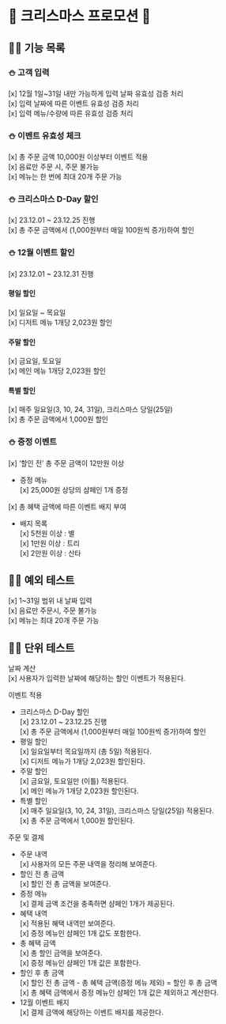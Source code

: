 # 🎄 크리스마스 프로모션 🎄
## 🎅🏻 기능 목록
### ⛄ 고객 입력
[x] 12월 1일~31일 내만 가능하게 입력 날짜 유효성 검증 처리<br>
[x] 입력 날짜에 따른 이벤트 유효성 검증 처리<br>
[x] 입력 메뉴/수량에 따른 유효성 검증 처리

### ⛄ 이벤트 유효성 체크
[x] 총 주문 금액 10,000원 이상부터 이벤트 적용<br>
[x] 음료만 주문 시, 주문 불가능<br>
[x] 메뉴는 한 번에 최대 20개 주문 가능

### ⛄ 크리스마스 D-Day 할인
[x] 23.12.01 ~ 23.12.25 진행<br>
[x] 총 주문 금액에서 (1,000원부터 매일 100원씩 증가)하여 할인

### ⛄ 12월 이벤트 할인
[x] 23.12.01 ~ 23.12.31 진행
#### 평일 할인
[x] 일요일 ~ 목요일<br>
[x] 디저트 메뉴 1개당 2,023원 할인
#### 주말 할인
[x] 금요일, 토요일<br>
[x] 메인 메뉴 1개당 2,023원 할인
#### 특별 할인
[x] 매주 일요일(3, 10, 24, 31일), 크리스마스 당일(25일)<br>
[x] 총 주문 금액에서 1,000원 할인

### ⛄ 증정 이벤트
[x] ‘할인 전’ 총 주문 금액이 12만원 이상
- 증정 메뉴<br>
  [x] 25,000원 상당의 샴페인 1개 증정

[x] 총 혜택 금액에 따른 이벤트 배지 부여
- 배지 목록<br>
  [x] 5천원 이상 : 별<br>
  [x] 1만원 이상 : 트리<br>
  [x] 2만원 이상 : 산타

## 🎅🏻 예외 테스트
[x] 1~31일 범위 내 날짜 입력<br>
[x] 음료만 주문시, 주문 불가능<br>
[x] 메뉴는 최대 20개 주문 가능

## 🎅🏻 단위 테스트
날짜 계산<br>
[x] 사용자가 입력한 날짜에 해당하는 할인 이벤트가 적용된다.

이벤트 적용
- 크리스마스 D-Day 할인<br>
  [x] 23.12.01 ~ 23.12.25 진행<br>
  [x] 총 주문 금액에서 (1,000원부터 매일 100원씩 증가)하여 할인
- 평일 할인<br>
  [x] 일요일부터 목요일까지 (총 5일) 적용된다.<br>
  [x] 디저트 메뉴가 1개당 2,023원 할인된다.
- 주말 할인<br>
  [x] 금요일, 토요일만 (이틀) 적용된다.<br>
  [x] 메인 메뉴가 1개당 2,023원 할인된다.
- 특별 할인<br>
  [x] 매주 일요일(3, 10, 24, 31일), 크리스마스 당일(25일) 적용된다.<br>
  [x] 총 주문 금액에서 1,000원 할인된다.

주문 및 결제
- 주문 내역<br>
  [x] 사용자의 모든 주문 내역을 정리해 보여준다.
- 할인 전 총 금액<br>
  [x] 할인 전 총 금액을 보여준다.
- 증정 메뉴<br>
  [x] 결제 금액 조건을 충족하면 샴페인 1개가 제공된다.
- 혜택 내역<br>
  [x] 적용된 혜택 내역만 보여준다.<br>
  [x] 증정 메뉴인 샴페인 1개 값도 포함한다.
- 총 혜택 금액<br>
  [x] 총 할인 금액을 보여준다.<br>
  [x] 증정 메뉴인 샴페인 1개 값은 포함한다.
- 할인 후 총 금액<br>
  [x] 할인 전 총 금액 - 총 혜택 금액(증정 메뉴 제외) = 할인 후 총 금액<br>
  [x] 총 혜택 금액에서 증정 메뉴인 샴페인 1개 값은 제외하고 계산한다.
- 12월 이벤트 배지<br>
  [x] 결제 금액에 해당하는 이벤트 배지를 제공한다.